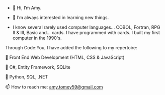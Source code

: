 - 👋 Hi, I’m Amy.
- 👀 I’m  always interested in learning new things.

- I know several rarely used computer languages... COBOL, Fortran, RPG II & III, Basic and... cards. I have programmed with cards. I built my first computer in the 1990's. 

Through Code:You, I have added the following to my repertoire:
 
 🌱 Front End Web Development (HTML, CSS & JavaScript)
 
 🌱 C#, Entity Framework, SQLite
 
 🌱 Python, SQL, .NET
 
📫 How to reach me: amy.tomey59@gmail.com

<!---
amyktomey/amyktomey is a ✨ special ✨ repository because its `README.md` (this file) appears on your GitHub profile.
You can click the Preview link to take a look at your changes.
--->

